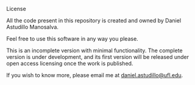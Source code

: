 License

All the code present in this repository is created and owned by Daniel Astudillo Manosalva.

Feel free to use this software in any way you please.

This is an incomplete version with minimal functionality. The complete version is under development, and its first version will be released under open access licensing once the work is published. 

If you wish to know more, please email me at daniel.astudillo@ufl.edu.